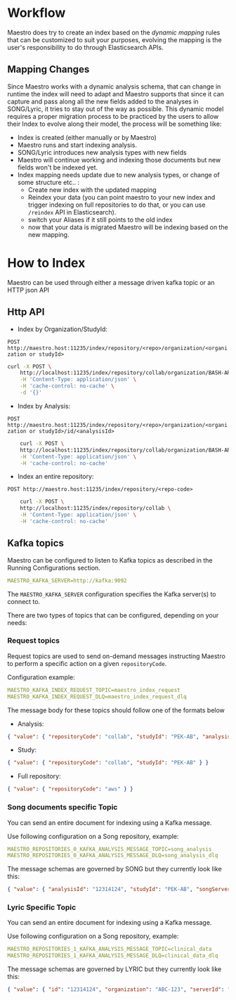 # Workflow

Maestro does try to create an index based on the _dynamic mapping_ rules that can be customized to suit your purposes, evolving the mapping is the user's responsibility to do through Elasticsearch APIs.

## Mapping Changes

Since Maestro works with a dynamic analysis schema, that can change in runtime the index will need to adapt and Maestro
supports that since it can capture and pass along all the new fields added to the analyses in SONG/Lyric, it tries to stay
out of the way as possible. This dynamic model requires a proper migration process to be practiced by the users to allow
their Index to evolve along their model, the process will be something like:

- Index is created (either manually or by Maestro)
- Maestro runs and start indexing analysis.
- SONG/Lyric introduces new analysis types with new fields
- Maestro will continue working and indexing those documents but new fields won't be indexed yet.
- Index mapping needs update due to new analysis types, or change of some structure etc.. :
  - Create new index with the updated mapping
  - Reindex your data (you can point maestro to your new index and trigger indexing on full repositories to do that,
    or you can use `/reindex` API in Elasticsearch).
  - switch your Aliases if it still points to the old index
  - now that your data is migrated Maestro will be indexing based on the new mapping.

# How to Index

Maestro can be used through either a message driven kafka topic or an HTTP json API

## Http API

- Index by Organization/StudyId:

`POST http://maestro.host:11235/index/repository/<repo>/organization/<organization or studyId>`

```bash
curl -X POST \
	http://localhost:11235/index/repository/collab/organization/BASH-AR \
	-H 'Content-Type: application/json' \
	-H 'cache-control: no-cache' \
	-d '{}'
```

- Index by Analysis:

`POST http://maestro.host:11235/index/repository/<repo>/organization/<organization or studyId>/id/<analysisId>`

```bash
	curl -X POST \
	http://localhost:11235/index/repository/collab/organization/BASH-AR/id/ad7cabf8-df45-40fe6 \
	-H 'Content-Type: application/json' \
	-H 'cache-control: no-cache'
```

- Index an entire repository:

`POST http://maestro.host:11235/index/repository/<repo-code>`

```bash
	curl -X POST \
	http://localhost:11235/index/repository/collab \
	-H 'Content-Type: application/json' \
	-H 'cache-control: no-cache'
```

## Kafka topics

Maestro can be configured to listen to Kafka topics as described in the Running Configurations section.

```yaml
MAESTRO_KAFKA_SERVER=http://kafka:9092
```

The `MAESTRO_KAFKA_SERVER` configuration specifies the Kafka server(s) to connect to.

There are two types of topics that can be configured, depending on your needs:

### Request topics

Request topics are used to send on-demand messages instructing Maestro to perform a specific action on a given `repositoryCode`.

Configuration example:

```yaml
MAESTRO_KAFKA_INDEX_REQUEST_TOPIC=maestro_index_request
MAESTRO_KAFKA_INDEX_REQUEST_DLQ=maestro_index_request_dlq
```

The message body for these topics should follow one of the formats below

- Analysis:

```json
{ "value": { "repositoryCode": "collab", "studyId": "PEK-AB", "analysisId": "EGAZ000", "remove": true } }
```

- Study:

```json
{ "value": { "repositoryCode": "collab", "studyId": "PEK-AB" } }
```

- Full repository:

```json
{ "value": { "repositoryCode": "aws" } }
```

### Song documents specific Topic

You can send an entire document for indexing using a Kafka message.

Use following configuration on a Song repository, example:

```yaml
MAESTRO_REPOSITORIES_0_KAFKA_ANALYSIS_MESSAGE_TOPIC=song_analysis
MAESTRO_REPOSITORIES_0_KAFKA_ANALYSIS_MESSAGE_DLQ=song_analysis_dlq
```

The message schemas are governed by SONG but they currently look like this:

```json
{ "value": { "analysisId": "12314124", "studyId": "PEK-AB", "songServerId": "collab", "state": "PUBLISHED" } }
```

### Lyric Specific Topic

You can send an entire document for indexing using a Kafka message.

Use following configuration on a Song repository, example:

```yaml
MAESTRO_REPOSITORIES_1_KAFKA_ANALYSIS_MESSAGE_TOPIC=clinical_data
MAESTRO_REPOSITORIES_1_KAFKA_ANALYSIS_MESSAGE_DLQ=clinical_data_dlq
```

The message schemas are governed by LYRIC but they currently look like this:

```json
{ "value": { "id": "12314124", "organization": "ABC-123", "serverId": "clinical", "data": { "name": "ABCD" } } }
```
